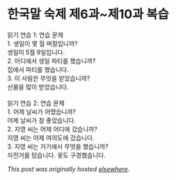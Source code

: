 # 한국말 숙제 제6과~제10과 복습

<p>읽기 연습 1: 연습 문제<br>1. 생일이 몇 월 며칠입니까?<br>생일이 5월 9일입니다.<br>2. 어디에서 생일 파티를 했습니까?<br>집에서 파티를 했습니다.<br>3. 이 사람은 무엇을 받았습니까?<br>선물을 많이 받았습니다.<br><br>읽기 연습 2: 연습 문제<br>1. 어제 날씨가 어땠습니까?<br>어제 날씨가 참 좋았습니다.<br>2. 지영 씨는 어제 어디에 갔습니까?<br>지영 씨는 어제 여의도에 갔습니다.<br>3. 지영 씨는 거기에서 무엇을 했습니까?<br>자전거를 탔습니다.  꽃도 구경했습니다.</p>


*This post was originally hosted [elsewhere](http://planspace.blogspot.com/2008/12/610.html).*
